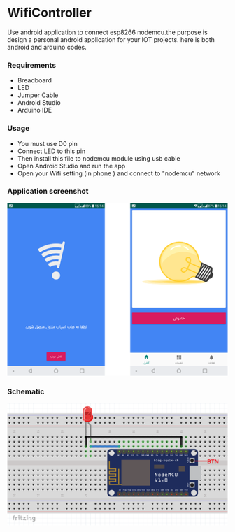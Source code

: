 # WifiController

Use android application to connect esp8266 nodemcu.the purpose is design a personal android application for your IOT projects.
here is both android and arduino codes.


### Requirements

  * Breadboard
  * LED
  * Jumper Cable
  * Android Studio
  * Arduino IDE
  
  
### Usage

 * You must use D0 pin
 * Connect LED to this pin
 * Then install this file to nodemcu module using usb cable
 * Open Android Studio and run the app
 * Open your Wifi setting (in phone ) and connect to "nodemcu" network

### Application screenshot
  ![alt tag](https://github.com/mahdi2001h/WifiController/blob/master/img/application_screenshot.png)
  
### Schematic
  ![alt tag](https://github.com/mahdi2001h/WifiController/blob/master/img/schematic_nodemcu.png)
  
  
